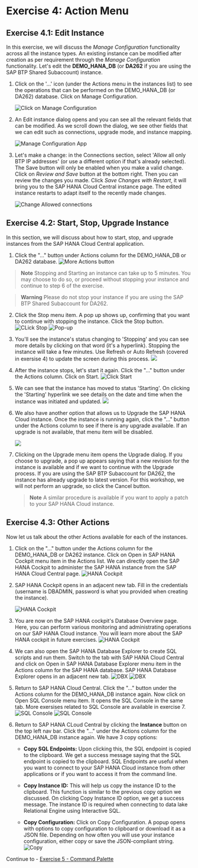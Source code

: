 # Exercise 4: Action Menu

## Exercise 4.1: Edit Instance

In this exercise, we will discuss the *Manage Configuration* functionality across all the instance types. An existing instance can be modified after creation as per requirement through the *Manage Configuration* functionality. Let's edit the **DEMO_HANA_DB** (or **DA262** if you are using the SAP BTP Shared Subaccount) instance.

 1. Click on the '...' icon (under the Actions menu in the instances list) to see the operations that can be performed on the DEMO_HANA_DB (or DA262) database. Click on Manage Configuration.

    ![Click on Manage Configuration](images/1.png)

2. An Edit instance dialog opens and you can see all the relevant fields that can be modified. As we scroll down the dialog, we see other fields that we can edit such as connections, upgrade mode, and instance mapping.
   
   ![Manage Configuration App](images/2.png)

3. Let's make a change: in the Connections section, select 'Allow all only BTP IP addresses' (or use a different option if that's already selected). The Save button will only be enabled when you make a valid change. Click on *Review and Save* button at the bottom right. Then you can review the changes you made. Click *Save Changes with Restart*, it will bring you to the SAP HANA Cloud Central instance page. The edited instance restarts to adapt itself to the recently made changes.
    
    ![Change Allowed connections](images/3.png)

## Exercise 4.2: Start, Stop, Upgrade Instance
In this section, we will discuss about how to start, stop, and upgrade instances from the SAP HANA Cloud Central application.

1. Click the "..." button under Actions column for the DEMO_HANA_DB or DA262 database.
   ![More Actions button](images/4.png)

> **Note**
Stopping and Starting an instance can take up to 5 minutes. You may choose to do so, or proceed without stopping your instance and continue to step 6 of the exercise.

> **Warning**
Please do not stop your instance if you are using the SAP BTP Shared Subaccount for DA262. 

2. Click the Stop menu item. A pop up shows up, confirming that you want to continue with stopping the instance. Click the Stop button.
    ![CLick Stop](images/5.png)
    ![Pop-up](images/6.png)

3. You'll see the instance's status changing to 'Stopping' and you can see more details by clicking on that word (it's a hyperlink). Stopping the instance will take a few minutes. Use Refresh or Auto Refresh (covered in exersise 4) to update the screen during this process.
    ![](images/7.png)

4. After the instance stops, let's start it again. Click the "..." button under the Actions column. Click on Start.
    ![Click Start](images/8.png)

5. We can see that the instance has moved to status 'Starting'. On clicking the 'Starting' hyperlink we see details on the date and time when the instance was initiated and updated.
   ![](images/10.png)

6. We also have another option that allows us to Upgrade the SAP HANA Cloud instance. Once the instance is running again, click the "..." button under the Actions column to see if there is any upgrade available. If an upgrade is not available, that menu item will be disabled.
   
   ![](images/11.png)

7. Clicking on the Upgrade menu item opens the Upgrade dialog. If you choose to upgrade, a pop up appears saying that a new revision for the instance is available and if we want to continue with the Upgrade process. If you are using the SAP BTP Subaccount for DA262, the instance has already upgrade to latest version. For this workshop, we will not perform an upgrade, so click the Cancel button.
    > **Note**
    A similar procedure is available if you want to apply a patch to your SAP HANA Cloud instance.

## Exercise 4.3: Other Actions

Now let us talk about the other Actions available for each of the instances. 

1. Click on the "..." button under the Actions column for the DEMO_HANA_DB or DA262 instance. Click on Open in SAP HANA Cockpit menu item in the Actions list. We can directly open the SAP HANA Cockpit to administer the SAP HANA instance from the SAP HANA Cloud Central page.
   ![HANA Cockpit](images/12.png)

2. SAP HANA Cockpit opens in an adjacent new tab. Fill in the credentials (username is DBADMIN, password is what you provided when creating the instance).
   
    ![HANA Cockpit](images/13.png)

3. You are now on the SAP HANA cockpit's Database Overview page. Here, you can perform various monitoring and administrating operations on our SAP HANA Cloud instance. You will learn more about the SAP HANA cockpit in future exercises.
   ![HANA Cockpit](images/14.png)

4. We can also open the SAP HANA Database Explorer to create SQL scripts and run them. Switch to the tab with SAP HANA Cloud Central and click on Open in SAP HANA Database Explorer menu item in the Actions column for the SAP HANA database. SAP HANA Database Explorer opens in an adjacent new tab.
    ![DBX](images/15.png)
    ![DBX](images/16.png)

5. Return to SAP HANA Cloud Central. Click the "..." button under the Actions column for the DEMO_HANA_DB instance again. Now click on Open SQL Console menu item. It opens the SQL Console in the same tab. More exersises related to SQL Console are available in exercise 7. 
   ![SQL Console](images/18.png)
    ![SQL Console](images/17.png)

6. Return to SAP HANA CLoud Central by clicking the **Instance** button on the top left nav bar. Click the "..." under the Actions column for the DEMO_HANA_DB instance again. We have 3 copy options: 
   
   * **Copy SQL Endpoints:** Upon clicking this, the SQL endpoint is copied to the clipboard. We get a success message saying that the SQL endpoint is copied to the clipboard. SQL Endpoints are useful when you want to connect to your SAP HANA Cloud instance from other applications or if you want to access it from the command line.
  
   * **Copy Instance ID:** This will help us copy the instance ID to the clipboard. This function is similar to the previous copy option we discussed. On clicking Copy Instance ID option, we get a success message. The instance ID is required when connecting to data lake Relational Engine using Interactive SQL.
  
   * **Copy Configuration:** Click on Copy Configuration. A popup opens with options to copy configuration to clipboard or download it as a JSON file. Depending on how often you will use your instance configuration, either copy or save the JSON-compliant string.
    ![Copy](images/19.png)

Continue to - [Exercise 5 - Command Palette](../ex5-CommandPalette/README.md)
